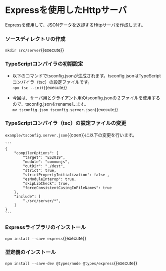 # Expressを使用したHttpサーバ
Expressを使用して、JSONデータを返却するHttpサーバを作成します。

### ソースディレクトリの作成
`mkdir src/server`{{execute}}

### TypeScriptコンパイラの初期設定
- 以下のコマンドでtsconfig.jsonが生成されます。tsconfig.jsonはTypeScriptコンパイラ（tsc）の設定ファイルです。<br />
 `npx tsc --init`{{execute}}

- 今回は、サーバ用とクライアント用のtsconfig.jsonの２ファイルを使用するので、tsconfig.jsonをrenameします。<br />
 `mv tsconfig.json tsconfig.server.json`{{execute}}

### TypeScriptコンパイラ（tsc）の設定ファイルの変更
`example/tsconfig.server.json`{{open}}に以下の変更を行います。<br />

    ```
    {
        "compilerOptions": {
            "target": "ES2019",
            "module": "commonjs",
            "outDir": "./dest",
            "strict": true,
            "strictPropertyInitialization": false ,
            "esModuleInterop": true,
            "skipLibCheck": true,
            "forceConsistentCasingInFileNames": true
        },
        "include": [
            "./src/server/*",
        ]
    }
    ```

### Expressライブラリのインストール
`npm install --save express`{{execute}}

### 型定義のインストール
`npm install --save-dev @types/node @types/express`{{execute}}

